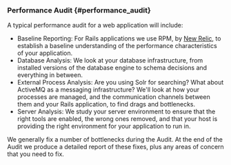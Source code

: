 ### Performance Audit {#performance_audit}

A typical performance audit for a web application will include:

* Baseline Reporting: For Rails applications we use RPM, by [New Relic](http://www.newrelic.com), to establish a baseline understanding of the performance characteristics of your application.
* Database Analysis: We look at your database infrastructure, from installed versions of the database engine to schema decisions and everything in between.
* External Process Analysis: Are you using Solr for searching? What about ActiveMQ as a messaging infrastructure? We'll look at how your processes are managed, and the communication channels between them and your Rails application, to find drags and bottlenecks.
* Server Analysis: We study your server environment to ensure that the right tools are enabled, the wrong ones removed, and that your host is providing the right environment for your application to run in.

We generally fix a number of bottlenecks during the Audit. At the end of the Audit we produce a detailed report of these fixes, plus any areas of concern that you need to fix.